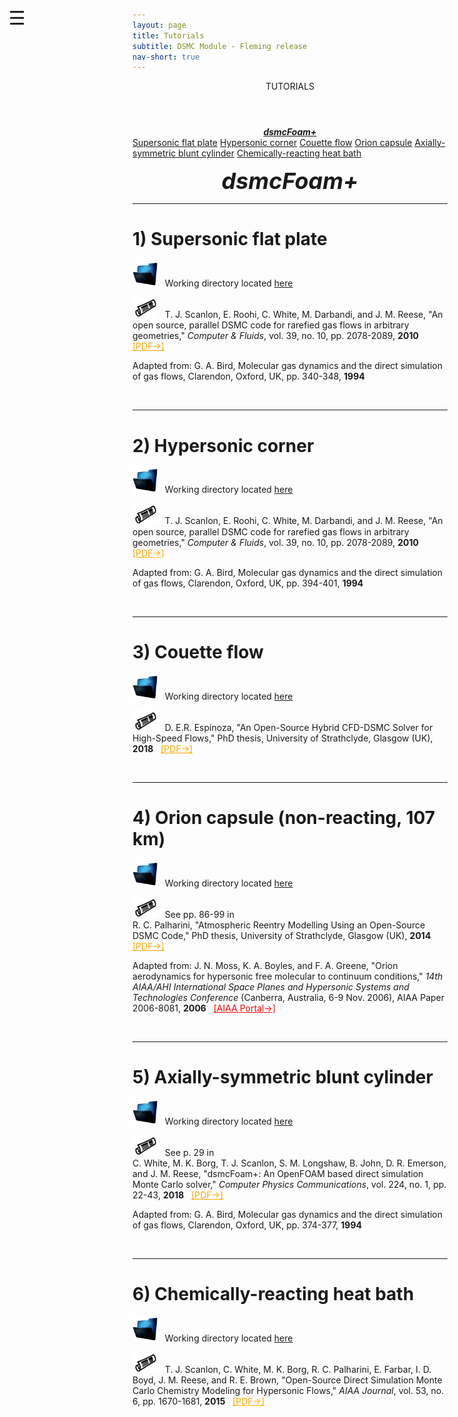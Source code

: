 ```yaml
---
layout: page
title: Tutorials
subtitle: DSMC Module - Fleming release
nav-short: true
---
```


<div id="mySidenav" class="sidenav">
  <a href="javascript:void(0)" class="closebtn" onclick="closeNav()"><i class='fa fa-times'></i></a>
  <header>TUTORIALS</header>
  <a href="https://hystrath.github.io/tutos/dsmcfoam/toc/"><center><b><i>dsmcFoam+</i></b></center></a>
  <a href="https://hystrath.github.io/tutos/dsmcfoam/toc/#1-supersonic-flat-plate">Supersonic flat plate</a>
  <a href="https://hystrath.github.io/tutos/dsmcfoam/toc/#2-hypersonic-corner">Hypersonic corner</a>
  <a href="https://hystrath.github.io/tutos/dsmcfoam/toc/#3-couette-flow">Couette flow</a>
  <a href="https://hystrath.github.io/tutos/dsmcfoam/toc/#4-orion-capsule-non-reacting-107-km">Orion capsule</a>
  <a href="https://hystrath.github.io/tutos/dsmcfoam/toc/#5-axially-symmetric-blunt-cylinder">Axially-symmetric blunt cylinder</a>
  <a href="https://hystrath.github.io/tutos/dsmcfoam/toc/#6-chemically-reacting-heat-bath">Chemically-reacting heat bath</a>
</div>

<span style="position: fixed;font-size:30px;cursor:pointer; margin:0px; top:60px;left:30px;" onclick="reopenNav()">&#9776;</span>

<script>
function openNav() {
  document.getElementById("mySidenav").style.width = "210px";
  document.getElementById("mySidenav").style.transition = "0s";
}

function closeNav() {
  document.getElementById("mySidenav").style.width = "0px";
  localStorage.removeItem('show_sidenav');
}

function reopenNav() {
  document.getElementById("mySidenav").style.width = "210px";
  document.getElementById("mySidenav").style.transition = "0.5s";
  localStorage.setItem("show_sidenav", true);
}

if (localStorage.getItem("show_sidenav")) openNav()
</script>
  
<p align="center">
  <span style="font-size:36px"><i><strong>dsmcFoam+</strong></i></span>
</p>

---  

# 1) Supersonic flat plate

<p align="center">

</p>

<p><img src="/docs/img/working_folder.png" width="40"> &nbsp; Working directory located <a href="https://github.com/hystrath/hyStrath/tree/master/run/hyStrath/dsmcFoam%2B/supersonicFlatPlate"> here</a></p>

<p><img src="/docs/img/publis.png" width="40"> &nbsp; T. J. Scanlon, E. Roohi, C. White, M. Darbandi, and J. M. Reese, "An open source, parallel DSMC code for rarefied gas flows in arbitrary geometries," <i>Computer & Fluids</i>, vol. 39, no. 10, pp. 2078-2089, <b>2010</b> &nbsp; <a href="https://www.research.ed.ac.uk/portal/files/17079048/ScanlonEtAlCandF2010.pdf" target="_blank" style="color:orange"> [PDF→]</a></p>

<p>Adapted from: G. A. Bird, Molecular gas dynamics and the direct simulation of gas flows, Clarendon, Oxford, UK, pp. 340-348, <b>1994</b></p>

<br>

---  

# 2) Hypersonic corner

<p align="center">

</p>

<p><img src="/docs/img/working_folder.png" width="40"> &nbsp; Working directory located <a href="https://github.com/hystrath/hyStrath/tree/master/run/hyStrath/dsmcFoam%2B/hypersonicCorner"> here</a></p>

<p><img src="/docs/img/publis.png" width="40"> &nbsp; T. J. Scanlon, E. Roohi, C. White, M. Darbandi, and J. M. Reese, "An open source, parallel DSMC code for rarefied gas flows in arbitrary geometries," <i>Computer & Fluids</i>, vol. 39, no. 10, pp. 2078-2089, <b>2010</b> &nbsp; <a href="https://www.research.ed.ac.uk/portal/files/17079048/ScanlonEtAlCandF2010.pdf" target="_blank" style="color:orange"> [PDF→]</a></p>

<p>Adapted from: G. A. Bird, Molecular gas dynamics and the direct simulation of gas flows, Clarendon, Oxford, UK, pp. 394-401, <b>1994</b></p>

<br>

---  

# 3) Couette flow

<p align="center">

</p>

<p><img src="/docs/img/working_folder.png" width="40"> &nbsp; Working directory located <a href="https://github.com/hystrath/hyStrath/tree/master/run/hyStrath/dsmcFoam%2B/couette_N2-O2"> here</a></p>

<p><img src="/docs/img/publis.png" width="40"> &nbsp; D. E.R. Espinoza, "An Open-Source Hybrid CFD-DSMC Solver for High-Speed Flows," PhD thesis, University of Strathclyde, Glasgow (UK), <b>2018</b> &nbsp; <a href="https://github.com/hystrath/hyStrath/blob/master/doc/PhDthesis-danielespinoza.pdf" target="_blank" style="color:orange"> [PDF→]</a></p>

<br>

---  

# 4) Orion capsule (non-reacting, 107 km)

<p align="center">

</p>

<p><img src="/docs/img/working_folder.png" width="40"> &nbsp; Working directory located <a href="https://github.com/hystrath/hyStrath/tree/master/run/hyStrath/dsmcFoam%2B/orion107kmNR"> here</a></p>

<p><img src="/docs/img/publis.png" width="40"> &nbsp; See pp. 86-99 in <br> R. C. Palharini, "Atmospheric Reentry Modelling Using an Open-Source DSMC Code," PhD thesis, University of Strathclyde, Glasgow (UK), <b>2014</b> &nbsp; <a href="https://github.com/hystrath/hyStrath/blob/master/doc/PhDthesis-rodrigopalharini.pdf" target="_blank" style="color:orange"> [PDF→]</a></p>

<p>Adapted from: J. N. Moss, K. A. Boyles, and F. A. Greene, "Orion aerodynamics for hypersonic free molecular to continuum conditions," <i>14th AIAA/AHI International Space Planes and Hypersonic Systems and Technologies Conference</i> (Canberra, Australia, 6-9 Nov. 2006), AIAA Paper 2006-8081, <b>2006</b> &nbsp; <a href="https://arc.aiaa.org/doi/10.2514/6.2006-8081" target="_blank" style="color:red"> [AIAA Portal→]</a></p>

<br>

---  

# 5) Axially-symmetric blunt cylinder

<p align="center">
<!--Radial Weighting Factor-->
</p>

<p><img src="/docs/img/working_folder.png" width="40"> &nbsp; Working directory located <a href="https://github.com/hystrath/hyStrath/tree/master/run/hyStrath/dsmcFoam%2B/axisymmetricFlatnosedCylinder"> here</a></p>

<p><img src="/docs/img/publis.png" width="40"> &nbsp; See p. 29 in <br> C. White, M. K. Borg, T. J. Scanlon, S. M. Longshaw, B. John, D. R. Emerson, and J. M. Reese, "dsmcFoam+: An OpenFOAM based direct simulation Monte Carlo solver," <i>Computer Physics Communications</i>, vol. 224, no. 1, pp. 22-43, <b>2018</b> &nbsp; <a href="https://pure.strath.ac.uk/portal/files/81235392/White_etal_CPC_2017_an_OpenFOAM_based_direct_simulation_Monte_Carlo_solver.pdf" target="_blank" style="color:orange"> [PDF→]</a></p>

<p>Adapted from: G. A. Bird, Molecular gas dynamics and the direct simulation of gas flows, Clarendon, Oxford, UK, pp. 374-377, <b>1994</b></p>

<br>

---  

# 6) Chemically-reacting heat bath

<p align="center">
<!--5-species air | Dissociation | Exchange-->
</p>

<p><img src="/docs/img/working_folder.png" width="40"> &nbsp; Working directory located <a href="https://github.com/hystrath/hyStrath/tree/master/run/hyStrath/dsmcFoam%2B/heatBath-5species"> here</a></p>

<p><img src="/docs/img/publis.png" width="40"> &nbsp; T. J. Scanlon, C. White, M. K. Borg, R. C. Palharini, E. Farbar, I. D. Boyd, J. M. Reese, and R. E. Brown, "Open-Source Direct Simulation Monte Carlo Chemistry Modeling for Hypersonic Flows," <i>AIAA Journal</i>, vol. 53, no. 6, pp. 1670-1681, <b>2015</b> &nbsp; <a href="https://deepblue.lib.umich.edu/bitstream/handle/2027.42/140685/1.J053370.pdf?sequence=1" target="_blank" style="color:orange"> [PDF→]</a></p>
